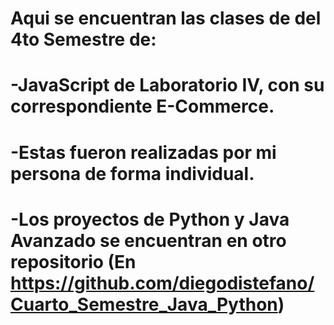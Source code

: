# Aqui se encuentran las clases de del 4to Semestre de:
#
#
# -JavaScript de Laboratorio IV, con su correspondiente E-Commerce.
#
#
# -Estas fueron realizadas por mi persona de forma individual.
#
# -Los proyectos de Python y Java Avanzado se encuentran en otro repositorio (En https://github.com/diegodistefano/Cuarto_Semestre_Java_Python)
